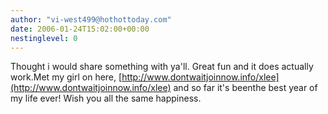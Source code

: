 ```yaml
---
author: "vi-west499@hothottoday.com"
date: 2006-01-24T15:02:00+00:00
nestinglevel: 0
---
```

Thought i would share something with ya'll. Great fun and it does actually work.Met my girl on here, [http://www.dontwaitjoinnow.info/xlee](http://www.dontwaitjoinnow.info/xlee) and so far it's beenthe best year of my life ever! Wish you all the same happiness.